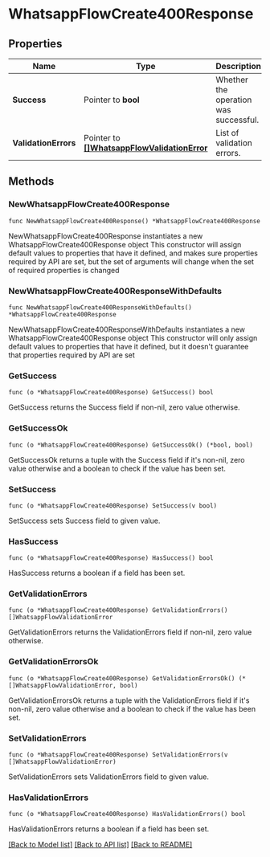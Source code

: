 # WhatsappFlowCreate400Response

## Properties

Name | Type | Description | Notes
------------ | ------------- | ------------- | -------------
**Success** | Pointer to **bool** | Whether the operation was successful. | [optional] 
**ValidationErrors** | Pointer to [**[]WhatsappFlowValidationError**](WhatsappFlowValidationError.md) | List of validation errors. | [optional] 

## Methods

### NewWhatsappFlowCreate400Response

`func NewWhatsappFlowCreate400Response() *WhatsappFlowCreate400Response`

NewWhatsappFlowCreate400Response instantiates a new WhatsappFlowCreate400Response object
This constructor will assign default values to properties that have it defined,
and makes sure properties required by API are set, but the set of arguments
will change when the set of required properties is changed

### NewWhatsappFlowCreate400ResponseWithDefaults

`func NewWhatsappFlowCreate400ResponseWithDefaults() *WhatsappFlowCreate400Response`

NewWhatsappFlowCreate400ResponseWithDefaults instantiates a new WhatsappFlowCreate400Response object
This constructor will only assign default values to properties that have it defined,
but it doesn't guarantee that properties required by API are set

### GetSuccess

`func (o *WhatsappFlowCreate400Response) GetSuccess() bool`

GetSuccess returns the Success field if non-nil, zero value otherwise.

### GetSuccessOk

`func (o *WhatsappFlowCreate400Response) GetSuccessOk() (*bool, bool)`

GetSuccessOk returns a tuple with the Success field if it's non-nil, zero value otherwise
and a boolean to check if the value has been set.

### SetSuccess

`func (o *WhatsappFlowCreate400Response) SetSuccess(v bool)`

SetSuccess sets Success field to given value.

### HasSuccess

`func (o *WhatsappFlowCreate400Response) HasSuccess() bool`

HasSuccess returns a boolean if a field has been set.

### GetValidationErrors

`func (o *WhatsappFlowCreate400Response) GetValidationErrors() []WhatsappFlowValidationError`

GetValidationErrors returns the ValidationErrors field if non-nil, zero value otherwise.

### GetValidationErrorsOk

`func (o *WhatsappFlowCreate400Response) GetValidationErrorsOk() (*[]WhatsappFlowValidationError, bool)`

GetValidationErrorsOk returns a tuple with the ValidationErrors field if it's non-nil, zero value otherwise
and a boolean to check if the value has been set.

### SetValidationErrors

`func (o *WhatsappFlowCreate400Response) SetValidationErrors(v []WhatsappFlowValidationError)`

SetValidationErrors sets ValidationErrors field to given value.

### HasValidationErrors

`func (o *WhatsappFlowCreate400Response) HasValidationErrors() bool`

HasValidationErrors returns a boolean if a field has been set.


[[Back to Model list]](../README.md#documentation-for-models) [[Back to API list]](../README.md#documentation-for-api-endpoints) [[Back to README]](../README.md)


